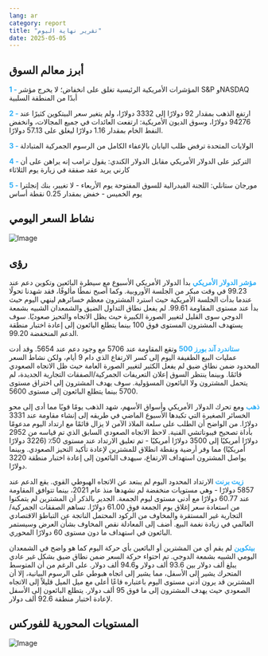 ```yaml
---
lang: ar
category: report
title: "تقرير نهاية اليوم"
date: 2025-05-05
---
```



<h2>أبرز معالم السوق</h2>
<strong style="color: #2caef7;">1 - </strong> المؤشرات الأمريكية الرئيسية تغلق على انخفاض؛ لا يخرج مؤشر S&P وNASDAQ أبدًا من المنطقة السلبية

<strong style="color: #2caef7;">2 - </strong> ارتفع الذهب بمقدار 92 دولارًا إلى 3332 دولارًا، ولم يتغير سعر البيتكوين كثيرًا عند 94276 دولارًا، وسوق الديون الأمريكية: ارتفعت العائدات في جميع المجالات، وانخفض النفط الخام بمقدار 1.16 دولارًا ليغلق على 57.13 دولارًا.

<strong style="color: #2caef7;">3 - </strong> الولايات المتحدة ترفض طلب اليابان بالإعفاء الكامل من الرسوم الجمركية المتبادلة

<strong style="color: #2caef7;">4 - </strong> التركيز على الدولار الأمريكي مقابل الدولار الكندي: يقول ترامب إنه يراهن على أن كارني يريد عقد صفقة في زيارة يوم الثلاثاء

<strong style="color: #2caef7;">5 - </strong> مورجان ستانلي: اللجنة الفيدرالية للسوق المفتوحة يوم الأربعاء - لا تغيير، بنك إنجلترا يوم الخميس - خفض بمقدار 0.25 نقطة أساس



<h2>نشاط السعر اليومي</h2>
<img src="https://markleighedu.github.io/img/May-2025/05-May-2025/price.jpg" alt="Image"/>

<h2>رؤى</h2>
<strong style="color: #2caef7;">مؤشر الدولار الأمريكي</strong> بدأ الدولار الأمريكي الأسبوع مع سيطرة البائعين وتكوين دعم عند 99.23 في وقت مبكر من الجلسة الأوروبية. وكما أصبح نمطًا مألوفًا، فقد شهدنا تحولًا عندما بدأت الجلسة الأمريكية حيث استرد المشترون معظم خسائرهم لينهي اليوم حيث بدأ عند مستوى المقاومة 99.61. لم يفعل نطاق التداول الضيق والشمعدان الشبيه بشمعة الدوجي سوى القليل لتغيير الصورة الكبيرة حيث يظل الاتجاه والتحيز صعوديًا. سوف يستهدف المشترون المستوى فوق 100 بينما يتطلع البائعون إلى إعادة اختبار منطقة الدعم المنخفضة 99.20.

<strong style="color: #2caef7;">ستاندرد آند بورز 500</strong> وتقع المقاومة عند 5706 مع وجود دعم عند 5654. وقد أدت عمليات البيع الطفيفة اليوم إلى كسر الارتفاع الذي دام 9 أيام، ولكن نشاط السعر المحدود ضمن نطاق ضيق لم يفعل الكثير لتغيير الصورة العامة حيث ظل الاتجاه الصعودي قائمًا. وبينما ينتظر السوق إعلان التعريفات الجمركية/الصفقات التجارية الجديدة، لم يتحمل المشترون ولا البائعون المسؤولية. سوف يهدف المشترون إلى اختراق مستوى 5700 بينما يتطلع البائعون إلى مستوى 5600.

<strong style="color: #2caef7;">ذهب</strong> ومع تحرك الدولار الأمريكي وأسواق الأسهم، شهد الذهب يومًا قويًا مما أدى إلى محو الخسائر الصغيرة التي تكبدها الأسبوع الماضي في طريقه إلى إنشاء مقاومة عند 3331 دولارًا. من الواضح أن الطلب على سلعة الملاذ الآمن لا يزال قائمًا مع ارتداد اليوم مدعومًا بأداة تصحيح فيبوناتشي الفنية. لاحظ الاتجاه الصعودي السابق الذي تم قياسه من 2952 دولارًا أمريكيًا إلى 3500 دولارًا أمريكيًا - تم تعليق الارتداد عند مستوى 50٪ (3226 دولارًا أمريكيًا) مما وفر أرضية ونقطة انطلاق للمشترين لإعادة تأكيد التحيز الصعودي. وبينما يواصل المشترون استهداف الارتفاع، سيهدف البائعون إلى إعادة اختبار منطقة 3220 دولارًا. 

<strong style="color: #2caef7;">زيت برنت</strong> الارتداد المحدود اليوم لم يبتعد عن الاتجاه الهبوطي القوي. يقع الدعم عند 5857 دولارًا - وهي مستويات منخفضة لم نشهدها منذ عام 2021، بينما تتوافق المقاومة عند 60.77 دولارًا مع أدنى مستوى ليوم الجمعة. الجدير بالذكر أن المشترين لم يتمكنوا من استعادة سعر إغلاق يوم الجمعة فوق 61.00 دولارًا. تساهم الصفقات الجمركية/التجارية غير المستقرة والمخاوف من الركود المحتمل الناتجة عن التباطؤ الاقتصادي العالمي في زيادة نغمة البيع. أضف إلى المعادلة نقص المخاوف بشأن العرض وسيستمر البائعون في استهداف ما دون مستوى 60 دولارًا المحوري. 

<strong style="color: #2caef7;">بيتكوين</strong> لم يقم أي من المشترين أو البائعين بأي حركة اليوم كما هو واضح في الشمعدان اليومي الشبيه بشمعة الدوجي. تم احتواء حركة السعر ضمن نطاق ضيق بشكل غير عادي يبلغ ألف دولار بين 93.6 ألف دولار و94.6 ألف دولار. على الرغم من أن المتوسط المتحرك يشير إلى الأسفل، مما يشير إلى اتجاه هبوطي على الرسوم البيانية، إلا أن المشترين قد يرون أدنى مستوى اليوم باعتباره قاعًا أعلى مع ميل الميل قليلاً إلى الاتجاه الصعودي حيث يهدف المشترون إلى ما فوق 95 ألف دولار. يتطلع البائعون إلى الأسفل لإعادة اختبار منطقة 92.6 ألف دولار.



<h2>المستويات المحورية للفوركس</h2>
<img src="https://markleighedu.github.io/img/May-2025/05-May-2025/pivot.jpg" alt="Image"/>